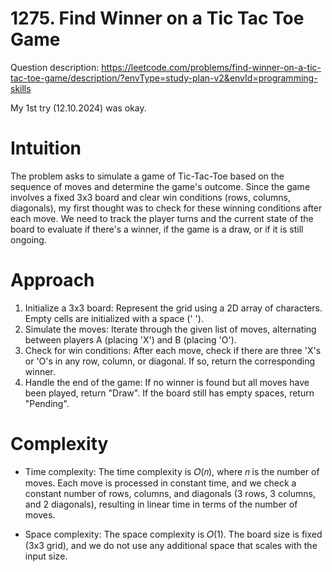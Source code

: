# 1275. Find Winner on a Tic Tac Toe Game
Question description: https://leetcode.com/problems/find-winner-on-a-tic-tac-toe-game/description/?envType=study-plan-v2&envId=programming-skills

My 1st try (12.10.2024) was okay.

# Intuition
The problem asks to simulate a game of Tic-Tac-Toe based on the sequence of moves and determine the game's outcome. Since the game involves a fixed 3x3 board and clear win conditions (rows, columns, diagonals), my first thought was to check for these winning conditions after each move. We need to track the player turns and the current state of the board to evaluate if there's a winner, if the game is a draw, or if it is still ongoing.

# Approach
1. Initialize a 3x3 board: Represent the grid using a 2D array of characters. Empty cells are initialized with a space (' ').
2. Simulate the moves: Iterate through the given list of moves, alternating between players A (placing 'X') and B (placing 'O').
3. Check for win conditions: After each move, check if there are three 'X's or 'O's in any row, column, or diagonal. If so, return the corresponding winner.
4. Handle the end of the game: If no winner is found but all moves have been played, return "Draw". If the board still has empty spaces, return "Pending".

# Complexity
- Time complexity:
The time complexity is 
𝑂(𝑛), where 𝑛 is the number of moves. Each move is processed in constant time, and we check a constant number of rows, columns, and diagonals (3 rows, 3 columns, and 2 diagonals), resulting in linear time in terms of the number of moves.

- Space complexity:
The space complexity is 𝑂(1). The board size is fixed (3x3 grid), and we do not use any additional space that scales with the input size.
